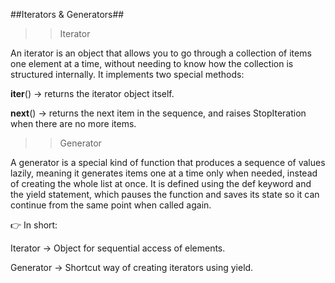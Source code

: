 ##Iterators & Generators##

>>  Iterator 

An iterator is an object that allows you to go through a collection of items one element at a time, without needing to know how the collection is structured internally.
It implements two special methods:

__iter__() → returns the iterator object itself.

__next__() → returns the next item in the sequence, and raises StopIteration when there are no more items.



>> Generator 

A generator is a special kind of function that produces a sequence of values lazily, meaning it generates items one at a time only when needed, instead of creating the whole list at once.
It is defined using the def keyword and the yield statement, which pauses the function and saves its state so it can continue from the same point when called again.



👉 In short:

Iterator → Object for sequential access of elements.

Generator → Shortcut way of creating iterators using yield.
